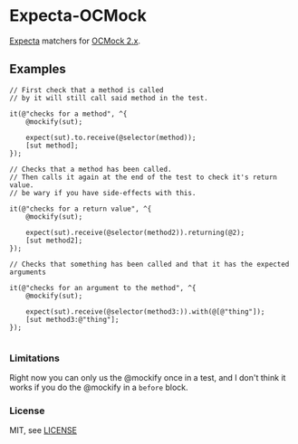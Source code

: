 Expecta-OCMock
==============

[Expecta](https://github.com/specta/expecta) matchers for [OCMock 2.x](https://github.com/erikdoe/ocmock).

## Examples

```objc
// First check that a method is called
// by it will still call said method in the test.

it(@"checks for a method", ^{
    @mockify(sut);

    expect(sut).to.receive(@selector(method));
    [sut method];
});

// Checks that a method has been called.
// Then calls it again at the end of the test to check it's return value.
// be wary if you have side-effects with this.

it(@"checks for a return value", ^{
    @mockify(sut);
    
    expect(sut).receive(@selector(method2)).returning(@2);
    [sut method2];
});

// Checks that something has been called and that it has the expected arguments

it(@"checks for an argument to the method", ^{
    @mockify(sut);
    
    expect(sut).receive(@selector(method3:)).with(@[@"thing"]);
    [sut method3:@"thing"];
});


```

### Limitations

Right now you can only us the @mockify once in a test, and I don't think it works if you do the @mockify in a `before` block.

### License

MIT, see [LICENSE](LICENSE.md)
